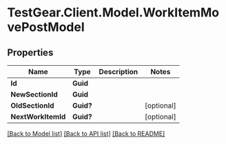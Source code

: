 # TestGear.Client.Model.WorkItemMovePostModel

## Properties

Name | Type | Description | Notes
------------ | ------------- | ------------- | -------------
**Id** | **Guid** |  | 
**NewSectionId** | **Guid** |  | 
**OldSectionId** | **Guid?** |  | [optional] 
**NextWorkItemId** | **Guid?** |  | [optional] 

[[Back to Model list]](../README.md#documentation-for-models) [[Back to API list]](../README.md#documentation-for-api-endpoints) [[Back to README]](../README.md)

